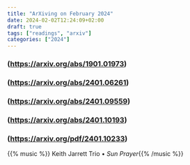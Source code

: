 ```yaml
---
title: "ArXiving on February 2024"
date: 2024-02-02T12:24:09+02:00
draft: true
tags: ["readings", "arxiv"]
categories: ["2024"]
---
```


### (https://arxiv.org/abs/1901.01973)

### (https://arxiv.org/abs/2401.06261)

### (https://arxiv.org/abs/2401.09559)

### (https://arxiv.org/abs/2401.10193)

### (https://arxiv.org/pdf/2401.10233)


{{% music %}} Keith Jarrett Trio • _Sun Prayer_{{% /music %}}
